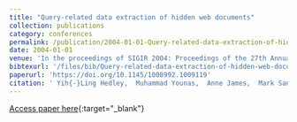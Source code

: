 ```yaml
---
title: "Query-related data extraction of hidden web documents"
collection: publications
category: conferences
permalink: /publication/2004-01-01-Query-related-data-extraction-of-hidden-web-documents
date: 2004-01-01
venue: 'In the proceedings of SIGIR 2004: Proceedings of the 27th Annual International ACM SIGIR Conference on Research and Development in Information Retrieval, Sheffield, UK, July 25-29, 2004'
bibtexurl: '/files/bib/Query-related-data-extraction-of-hidden-web-documents.bib'
paperurl: 'https://doi.org/10.1145/1008992.1009119'
citation: ' Yih{-}Ling Hedley,  Muhammad Younas,  Anne James,  Mark Sanderson, &quot;Query-related data extraction of hidden web documents.&quot; In the proceedings of SIGIR 2004: Proceedings of the 27th Annual International ACM SIGIR Conference on Research and Development in Information Retrieval, Sheffield, UK, July 25-29, 2004, 2004.'
---
```

[Access paper here](https://doi.org/10.1145/1008992.1009119){:target="_blank"}
